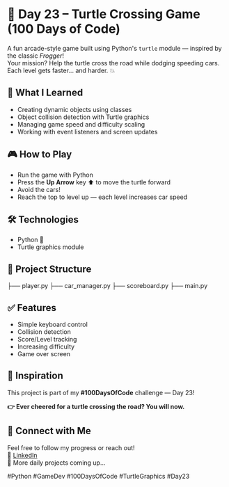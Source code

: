 # 🐢 Day 23 – Turtle Crossing Game (100 Days of Code)

A fun arcade-style game built using Python's `turtle` module — inspired by the classic *Frogger*!  
Your mission? Help the turtle cross the road while dodging speeding cars. Each level gets faster... and harder. 💥

## 🚀 What I Learned
- Creating dynamic objects using classes
- Object collision detection with Turtle graphics
- Managing game speed and difficulty scaling
- Working with event listeners and screen updates

## 🎮 How to Play
- Run the game with Python
- Press the **Up Arrow** key ⬆️ to move the turtle forward
- Avoid the cars!
- Reach the top to level up — each level increases car speed

## 🛠️ Technologies
- Python 🐍
- Turtle graphics module

## 📁 Project Structure
├── player.py
├── car_manager.py
├── scoreboard.py
├── main.py


## ✅ Features
- Simple keyboard control
- Collision detection
- Score/Level tracking
- Increasing difficulty
- Game over screen

## 🧠 Inspiration
This project is part of my **#100DaysOfCode** challenge — Day 23!

**👉 Ever cheered for a turtle crossing the road? You will now.**

## 📌 Connect with Me
Feel free to follow my progress or reach out!  
🔗 [LinkedIn](www.linkedin.com/in/murali-krishna-palisetti-62a81b62c)  
📂 More daily projects coming up...

#Python #GameDev #100DaysOfCode #TurtleGraphics #Day23
